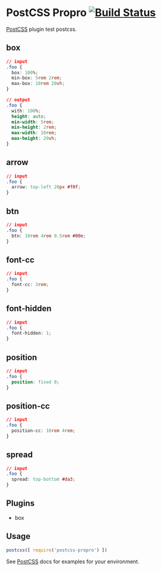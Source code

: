 # PostCSS Propro [![Build Status][ci-img]][ci]

[PostCSS] plugin test postcss.

[PostCSS]: https://github.com/postcss/postcss
[ci-img]:  https://travis-ci.org/tolking/postcss-propro.svg
[ci]:      https://travis-ci.org/tolking/postcss-propro

## box
``` css
// input
.foo {
  box: 100%;
  min-box: 5rem 2rem;
  max-box: 10rem 20vh;
}
```

``` css
// output
.foo {
  with: 100%;
  height: auto;
  min-width: 5rem;
  min-height: 2rem;
  max-width: 10rem;
  max-height: 20vh;
}
```

## arrow
``` css
// input
.foo {
  arrow: top-left 20px #f0f;
}
```

## btn
``` css
// input
.foo {
  btn: 10rem 4rem 0.5rem #00e;
}
```

## font-cc
``` css
// input
.foo {
  font-cc: 2rem;
}
```

## font-hidden
``` css
// input
.foo {
  font-hidden: 1;
}
```

## position
``` css
// input
.foo {
  position: fixed 0;
}
```

## position-cc
``` css
// input
.foo {
  position-cc: 10rem 4rem;
}
```

## spread
``` css
// input
.foo {
  spread: top-bottom #da3;
}
```

## Plugins
- box

## Usage

```js
postcss([ require('postcss-propro') ])
```

See [PostCSS] docs for examples for your environment.
